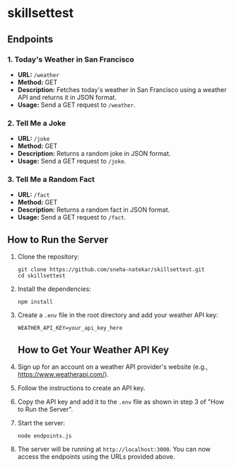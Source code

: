 # skillsettest

## Endpoints

### 1. Today's Weather in San Francisco
- **URL:** `/weather`
- **Method:** GET
- **Description:** Fetches today's weather in San Francisco using a weather API and returns it in JSON format.
- **Usage:** Send a GET request to `/weather`.

### 2. Tell Me a Joke
- **URL:** `/joke`
- **Method:** GET
- **Description:** Returns a random joke in JSON format.
- **Usage:** Send a GET request to `/joke`.

### 3. Tell Me a Random Fact
- **URL:** `/fact`
- **Method:** GET
- **Description:** Returns a random fact in JSON format.
- **Usage:** Send a GET request to `/fact`.

## How to Run the Server

1. Clone the repository:
   ```
   git clone https://github.com/sneha-natekar/skillsettest.git
   cd skillsettest
   ```

2. Install the dependencies:
   ```
   npm install
   ```

3. Create a `.env` file in the root directory and add your weather API key:
   ```
   WEATHER_API_KEY=your_api_key_here
   ```

   ## How to Get Your Weather API Key

1. Sign up for an account on a weather API provider's website (e.g., https://www.weatherapi.com/).
2. Follow the instructions to create an API key.
3. Copy the API key and add it to the `.env` file as shown in step 3 of "How to Run the Server".

4. Start the server:
   ```
   node endpoints.js
   ```

5. The server will be running at `http://localhost:3000`. You can now access the endpoints using the URLs provided above.
